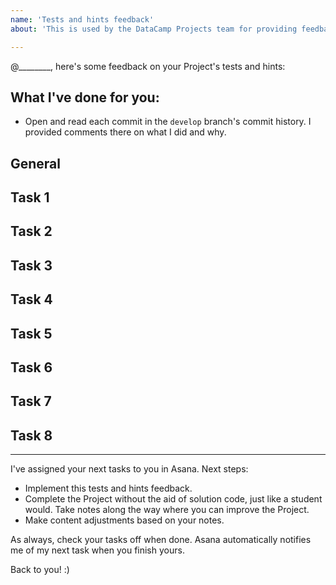 ```yaml
---
name: 'Tests and hints feedback'
about: 'This is used by the DataCamp Projects team for providing feedback and should not be used by instructors.'

---
```


@________, here's some feedback on your Project's tests and hints:

## What I've done for you:
- Open and read each commit in the `develop` branch's commit history. I provided comments there on what I did and why.

## General

## Task 1

## Task 2

## Task 3

## Task 4

## Task 5

## Task 6

## Task 7

## Task 8

<hr>

I've assigned your next tasks to you in Asana. Next steps:
- Implement this tests and hints feedback.
- Complete the Project without the aid of solution code, just like a student would. Take notes along the way where you can improve the Project.
- Make content adjustments based on your notes.

As always, check your tasks off when done. Asana automatically notifies me of my next task when you finish yours.

Back to you! :)

